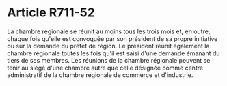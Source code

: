 # Article R711-52

La chambre régionale se réunit au moins tous les trois mois et, en outre, chaque fois qu'elle est convoquée par son président de sa propre initiative ou sur la demande du préfet de région.   Le président réunit également la chambre régionale toutes les fois qu'il est saisi d'une demande émanant du tiers de ses membres.   Les réunions de la chambre régionale peuvent se tenir au siège d'une chambre autre que celle désignée comme centre administratif de la chambre régionale de commerce et d'industrie.